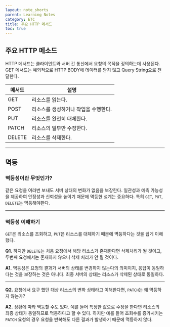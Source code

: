```yaml
---
layout: note_shorts
parent: Learning Notes
category: ETC
title: 주요 HTTP 메서드
toc: true
---
```


## 주요 HTTP 메소드
HTTP 메서드는 클라이언트와 서버 간 통신에서 요청의 목적을 정의하는데 사용된다.
GET 메서드는 예외적으로 HTTP BODY에 데이터를 담지 않고 Query String으로 전달한다.

| 메서드    | 설명                   |
|--------|----------------------|
| GET    | 리소스를 읽는다.            |
| POST   | 리소스를 생성하거나 작업을 수행한다. |
| PUT    | 리소스를 완전히 대체한다.       |
| PATCH  | 리소스의 일부만 수정한다.       |
| DELETE | 리소스를 삭제한다.           |

---

## 멱등
### 멱등성이란 무엇인가?
같은 요청을 여러번 보내도 서버 상태의 변화가 없음을 보장한다.
일관성과 예측 가능성을 제공하여 안정성과 신뢰성을 높이기 때문에 멱등한 설계는 중요하다.
특히 `GET`, `PUT`, `DELETE`는 멱등해야한다.

---

### 멱등성 이해하기
`GET`은 리소스를 조회하고, `PUT`은 리소스를 대체하기 때문에 멱등하다는 것을 쉽게 이해했다.

**Q1.** 하지만 `DELETE`는 처음 요청에서 해당 리소스가 존재한다면 삭제처리가 될 것이고,
두번째 요청에서는 존재하지 않으니 삭제 처리가 안 될 것이다.

**A1.** 멱등성은 요청의 결과가 서버의 상태를 변경하지 않는다의 의미이지, 
응답이 동일하다는 것을 보장하는 것은 아니다.
최종 서버의 상태는 리소스가 삭제된 상태로 동일하다.

---

**Q2.** 요청에서 요구 했던 대상 리소스의 변화 상태라고 이해한다면, `PATCH`는 왜 멱등하지 않는가?

**A2.** 상황에 따라 멱등할 수도 있다.
예를 들어 특정한 값으로 수정을 한다면 리소스의 최종 상태가 동일하므로 멱등하다고 할 수 있다.
하지만 예를 들어 조회수를 증가시키는 `PATCH` 요청의 경우 요청을 반복해도 다른 결과가 발생하기 때문에 멱등하지 않다.
